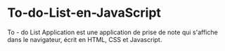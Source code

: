 # To-do-List-en-JavaScript
To - do List Application est une application de prise de note qui s'affiche dans le navigateur, écrit en HTML, CSS et Javascript.
